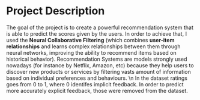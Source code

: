 # Project Description

The goal of the project is to create a powerful recommendation system that is able to predict the scores given by the users. In order to achieve that, I used the **Neural Collaborative Filtering** (which combines **user-item relationships** and learns complex relationships between them through neural networks, improving the ability to recommend items based on historical behavior). Recommendation Systems are models strongly used nowadays (for instance by Netflix, Amazon, etc) because they help users to discover new products or services by filtering vasts amount of information based on individual preferences and behaviours. \\n
In the dataset ratings goes from 0 to 1, where 0 identifes implicit feedback. In order to predict more accurately explicit feedback, those were removed from the dataset.
























